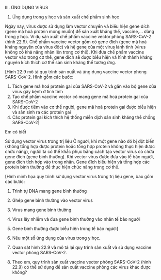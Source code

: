 III. ỨNG DỤNG VIRUS

1. Ứng dụng trong y học và sản xuất chế phẩm sinh học

Ngày nay, virus được sử dụng làm vector chuyển và biểu hiện gene đích (gene mã hoá protein mong muốn) để sản xuất kháng thể, vaccine,... dùng trong y học. Ví dụ sản xuất chế phẩm vaccine vector phòng SARS-CoV-2 (hình 22.9). Chế phẩm vaccine vector gồm có gene đích (gene mã hoá kháng nguyên của virus độc) và hệ gene của một virus lành tính (virus không có khả năng nhân lên trong cơ thể). Khi đưa chế phẩm vaccine vector vào trong cơ thể, gene đích sẽ được biểu hiện và hình thành kháng nguyên kích thích cơ thể sản sinh kháng thể tương ứng.

[Hình 22.9 mô tả quy trình sản xuất và ứng dụng vaccine vector phòng SARS-CoV-2. Hình gồm các bước:
1. Tách gene mã hoá protein gai của SARS-CoV-2 và gắn vào bộ gene của virus gây bệnh ở tinh tinh
2. Tạo chế phẩm vaccine vector có mang gene mã hoá protein gai của SARS-CoV-2
3. Khi được tiêm vào cơ thể người, gene mã hoá protein gai được biểu hiện và sản sinh ra các protein gai
4. Các protein gai kích thích hệ thống miễn dịch sản sinh kháng thể chống SARS-CoV-2]

Em có biết

Sử dụng vector virus trong trị liệu
Ở người, khi một gene nào đó bị đột biến (không tổng hợp được protein hoặc tổng hợp protein không thực hiện được chức năng), người ta có thể khắc phục bằng cách tạo vector virus có chứa gene đích (gene bình thường). Khi vector virus được đưa vào tế bào người, gene đích tích hợp vào trong nhân. Gene đích biểu hiện và tổng hợp các protein bình thường để thực hiện chức năng trong cơ thể.

[Hình minh họa quy trình sử dụng vector virus trong trị liệu gene, bao gồm các bước:
1. Trình tự DNA mang gene bình thường
2. Ghép gene bình thường vào vector virus
3. Virus mang gene bình thường
4. Virus lây nhiễm và đưa gene bình thường vào nhân tế bào người
5. Gene bình thường được biểu hiện trong tế bào người]

13. Nêu một số ứng dụng của virus trong y học.

14. Quan sát hình 22.9 và mô tả lại quy trình sản xuất và sử dụng vaccine vector phòng SARS-CoV-2.

15. Theo em, quy trình sản xuất vaccine vector phòng SARS-CoV-2 (hình 22.9) có thể sử dụng để sản xuất vaccine phòng các virus khác được không?